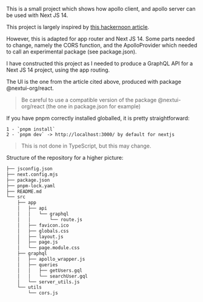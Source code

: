 This is a small project which shows how apollo client, and apollo server can be used with Next JS 14.

This project is largely inspired by [this hackernoon article](https://hackernoon.com/setting-up-a-graphql-server-and-client-in-nextjs).

However, this is adapted for app router and Next JS 14.
Some parts needed to change, namely the CORS function, and the ApolloProvider which needed to call an experimental package (see package.json).


I have constructed this project as I needed to produce a GraphQL API for a Next JS 14 project, using the app routing.


The UI is the one from the article cited above, produced with package @nextui-org/react.

> Be careful to use a compatible version of the package @nextui-org/react (the one in package.json for example) 


If you have pnpm correctly installed globalled, it is pretty straightforward:
    
    1 - `pnpm install`
    2 - `pnpm dev` -> http://localhost:3000/ by default for nextjs 

> This is not done in TypeScript, but this may change.

Structure of the repository for a higher picture:

```bash
├── jsconfig.json
├── next.config.mjs
├── package.json
├── pnpm-lock.yaml
├── README.md
└── src
    ├── app
    │   ├── api
    │   │   └── graphql
    │   │       └── route.js
    │   ├── favicon.ico
    │   ├── globals.css
    │   ├── layout.js
    │   ├── page.js
    │   └── page.module.css
    ├── graphql
    │   ├── apollo_wrapper.js
    │   ├── queries
    │   │   ├── getUsers.gql
    │   │   └── searchUser.gql
    │   └── server_utils.js
    └── utils
        └── cors.js
```
